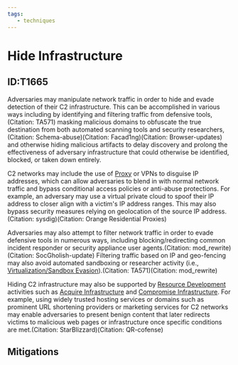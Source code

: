 ```yaml
---
tags:
   - techniques
---
```

# Hide Infrastructure
## ID:T1665
Adversaries may manipulate network traffic in order to hide and evade detection of their C2 infrastructure. This can be accomplished in various ways including by identifying and filtering traffic from defensive tools,(Citation: TA571) masking malicious domains to obfuscate the true destination from both automated scanning tools and security researchers,(Citation: Schema-abuse)(Citation: Facad1ng)(Citation: Browser-updates) and otherwise hiding malicious artifacts to delay discovery and prolong the effectiveness of adversary infrastructure that could otherwise be identified, blocked, or taken down entirely.

C2 networks may include the use of [Proxy](/mitre/techniques/T1090) or VPNs to disguise IP addresses, which can allow adversaries to blend in with normal network traffic and bypass conditional access policies or anti-abuse protections. For example, an adversary may use a virtual private cloud to spoof their IP address to closer align with a victim's IP address ranges. This may also bypass security measures relying on geolocation of the source IP address.(Citation: sysdig)(Citation: Orange Residential Proxies)

Adversaries may also attempt to filter network traffic in order to evade defensive tools in numerous ways, including blocking/redirecting common incident responder or security appliance user agents.(Citation: mod_rewrite)(Citation: SocGholish-update) Filtering traffic based on IP and geo-fencing may also avoid automated sandboxing or researcher activity (i.e., [Virtualization/Sandbox Evasion](/mitre/techniques/T1497)).(Citation: TA571)(Citation: mod_rewrite)

Hiding C2 infrastructure may also be supported by [Resource Development](/mitre/tactics/TA0042) activities such as [Acquire Infrastructure](/mitre/techniques/T1583) and [Compromise Infrastructure](/mitre/techniques/T1584). For example, using widely trusted hosting services or domains such as prominent URL shortening providers or marketing services for C2 networks may enable adversaries to present benign content that later redirects victims to malicious web pages or infrastructure once specific conditions are met.(Citation: StarBlizzard)(Citation: QR-cofense)
## Mitigations
